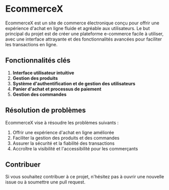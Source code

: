 # EcommerceX
EcommerceX est un site de commerce électronique conçu pour offrir une expérience d'achat en ligne fluide et agréable aux utilisateurs. Le but principal du projet est de créer une plateforme e-commerce facile à utiliser, avec une interface attrayante et des fonctionnalités avancées pour faciliter les transactions en ligne.
## Fonctionnalités clés

1. **Interface utilisateur intuitive**
2. **Gestion des produits**
3. **Système d'authentification et de gestion des utilisateurs**
4. **Panier d'achat et processus de paiement**
5. **Gestion des commandes**

## Résolution de problèmes

EcommerceX vise à résoudre les problèmes suivants :

1. Offrir une expérience d'achat en ligne améliorée
2. Faciliter la gestion des produits et des commandes
3. Assurer la sécurité et la fiabilité des transactions
4. Accroître la visibilité et l'accessibilité pour les commerçants

## Contribuer

Si vous souhaitez contribuer à ce projet, n'hésitez pas à ouvrir une nouvelle issue ou à soumettre une pull request.
